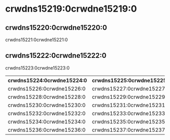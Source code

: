 # crwdns15219:0crwdne15219:0

## crwdns15220:0crwdne15220:0

crwdns15221:0crwdne15221:0

## crwdns15222:0crwdne15222:0

crwdns15223:0crwdne15223:0

<table>
  <tr>
    <th>crwdns15224:0crwdne15224:0</th>
    <th>crwdns15225:0crwdne15225:0</th>
  </tr>
  <tr>
    <td>crwdns15226:0crwdne15226:0</td>
    <td>crwdns15227:0crwdne15227:0</td>
  </tr>
  <tr>
    <td>crwdns15228:0crwdne15228:0</td>
    <td>crwdns15229:0crwdne15229:0</td>
  </tr>
  <tr>
    <td>crwdns15230:0crwdne15230:0</td>
    <td>crwdns15231:0crwdne15231:0</td>
  </tr>
  <tr>
    <td>crwdns15232:0crwdne15232:0</td>
    <td>crwdns15233:0crwdne15233:0</td>
  </tr>
  <tr>
    <td>crwdns15234:0crwdne15234:0</td>
    <td>crwdns15235:0crwdne15235:0</td>
  </tr>
  <tr>
    <td>crwdns15236:0crwdne15236:0</td>
    <td>crwdns15237:0crwdne15237:0</td>
  </tr>
</table>
